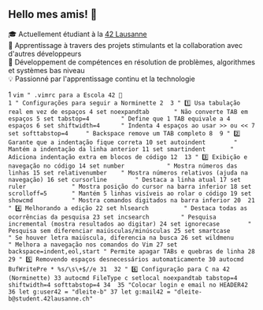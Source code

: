 ## Hello mes amis! 👋
🎓 Actuellement étudiant à la [42 Lausanne](https://www.42lausanne.ch/)  
🚀 Apprentissage à travers des projets stimulants et la collaboration avec d'autres développeurs  
🧠 Développement de compétences en résolution de problèmes, algorithmes et systèmes bas niveau  
💡 Passionné par l'apprentissage continu et la technologie

1
    ```vim
    " .vimrc para a Escola 42 🚀                                                                    
  1 " Configurações para seguir a Norminette
  2 
  3 " 1️⃣ Usa tabulação real em vez de espaços
  4 set noexpandtab       " Não converte TAB em espaços
  5 set tabstop=4         " Define que 1 TAB equivale a 4 espaços
  6 set shiftwidth=4      " Indenta 4 espaços ao usar >> ou <<
  7 set softtabstop=4     " Backspace remove um TAB completo
  8 
  9 " 2️⃣ Garante que a indentação fique correta
 10 set autoindent        " Mantém a indentação da linha anterior
 11 set smartindent       " Adiciona indentação extra em blocos de código
 12 
 13 " 3️⃣ Exibição e navegação no código
 14 set number            " Mostra números das linhas
 15 set relativenumber    " Mostra números relativos (ajuda na navegação)
 16 set cursorline        " Destaca a linha atual
 17 set ruler             " Mostra posição do cursor na barra inferior
 18 set scrolloff=5       " Mantém 5 linhas visíveis ao rolar o código
 19 set showcmd           " Mostra comandos digitados na barra inferior
 20 
 21 " 4️⃣ Melhorando a edição
 22 set hlsearch          " Destaca todas as ocorrências da pesquisa
 23 set incsearch         " Pesquisa incremental (mostra resultados ao digitar)
 24 set ignorecase        " Pesquisa sem diferenciar maiúsculas/minúsculas
 25 set smartcase         " Se houver letra maiúscula, diferencia na busca
 26 set wildmenu          " Melhora a navegação nos comandos do Vim
 27 set backspace=indent,eol,start " Permite apagar TABs e quebras de linha
 28 
 29 " 5️⃣ Removendo espaços desnecessários automaticamente
 30 autocmd BufWritePre * %s/\s\+$//e
 31 
 32 " 6️⃣ Configuração para C na 42 (Norminette)
 33 autocmd FileType c setlocal noexpandtab tabstop=4 shiftwidth=4 softtabstop=4
 34 
 35 "Colocar login e email no HEADER42
 36 let g:user42 = "dleite-b"
 37 let g:mail42 = "dleite-b@student.42lausanne.ch"```
